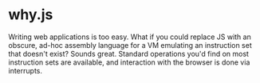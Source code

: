 # why.js

Writing web applications is too easy. What if you could replace JS with an obscure, ad-hoc assembly language for a VM emulating an instruction set that doesn't exist? Sounds great. Standard operations you'd find on most instruction sets are available, and interaction with the browser is done via interrupts.
